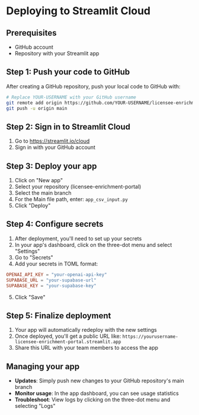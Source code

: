 # Deploying to Streamlit Cloud

## Prerequisites
- GitHub account
- Repository with your Streamlit app

## Step 1: Push your code to GitHub
After creating a GitHub repository, push your local code to GitHub with:

```bash
# Replace YOUR-USERNAME with your GitHub username
git remote add origin https://github.com/YOUR-USERNAME/licensee-enrichment-portal.git
git push -u origin main
```

## Step 2: Sign in to Streamlit Cloud
1. Go to https://streamlit.io/cloud
2. Sign in with your GitHub account

## Step 3: Deploy your app
1. Click on "New app"
2. Select your repository (licensee-enrichment-portal)
3. Select the main branch
4. For the Main file path, enter: `app_csv_input.py`
5. Click "Deploy"

## Step 4: Configure secrets
1. After deployment, you'll need to set up your secrets
2. In your app's dashboard, click on the three-dot menu and select "Settings"
3. Go to "Secrets"
4. Add your secrets in TOML format:

```toml
OPENAI_API_KEY = "your-openai-api-key"
SUPABASE_URL = "your-supabase-url"
SUPABASE_KEY = "your-supabase-key"
```

5. Click "Save"

## Step 5: Finalize deployment
1. Your app will automatically redeploy with the new settings
2. Once deployed, you'll get a public URL like:
   `https://yourusername-licensee-enrichment-portal.streamlit.app`
3. Share this URL with your team members to access the app

## Managing your app
- **Updates**: Simply push new changes to your GitHub repository's main branch
- **Monitor usage**: In the app dashboard, you can see usage statistics
- **Troubleshoot**: View logs by clicking on the three-dot menu and selecting "Logs"